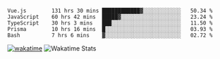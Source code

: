 <!--START_SECTION:waka-->

```text
Vue.js        131 hrs 30 mins ████████████▓░░░░░░░░░░░░   50.34 %
JavaScript    60 hrs 42 mins  █████▓░░░░░░░░░░░░░░░░░░░   23.24 %
TypeScript    30 hrs 3 mins   ███░░░░░░░░░░░░░░░░░░░░░░   11.50 %
Prisma        10 hrs 16 mins  █░░░░░░░░░░░░░░░░░░░░░░░░   03.93 %
Bash          7 hrs 6 mins    ▓░░░░░░░░░░░░░░░░░░░░░░░░   02.72 %
```

<!--END_SECTION:waka-->
[![wakatime](https://wakatime.com/badge/user/waka_3335228a-bd5a-4238-8f6e-105124defa96.svg)](https://wakatime.com/@HapisHanipudin)
![Wakatime Stats](https://github-readme-stats.vercel.app/api/wakatime?username=HapisHanipudin&layout=compact&hide_title=true)
